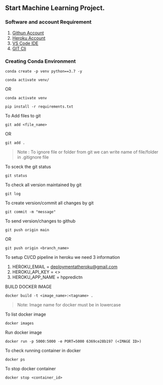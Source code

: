 ## Start Machine Learning Project.

### Software and account Requirement

1. [Githun Account](https://github.com)
2. [Heroku Account](https://dashboard.heruku.com/login)
3. [VS Code IDE](https://code.visualstudio.com/download)
4. [GIT Cli](https://git-scm.com/downloads)

### Creating Conda Environment
```
conda create -p venv python==3.7 -y
```
```
conda activate venv/
```
OR
```
conda activate venv
```

```
pip install -r requirements.txt
```

To Add files to git
```
git add <file_name>
```

OR
```
git add .
```

> Note : To ignore file or folder from git we can write name of file/folder in .gitignore file

To sceck the git status
```
git status
```
To check all version maintained by git
```
git log
```

To create version/commit all changes by git
```
git commit -m "message"
```

To send version/changes to github
```
git push origin main
```

OR
```
git push origin <branch_name>
```

To setup CI/CD pipeline in heroku we need 3 information

1. HEROKU_EMAIL    = deploymentatheroku@gmail.com
2. HEROKU_API_KEY  = <>
3. HEROKU_APP_NAME = hppredictn


BUILD DOCKER IMAGE
```
docker build -t <image_name>:<tagname> .
```
> Note: Image name for docker must be in lowercase


To list docker image
```
docker images
```

Run docker image
```
docker run -p 5000:5000 -e PORT=5000 6369ce28b197 (<IMAGE ID>)
```

To check running container in docker
```
docker ps
```

To stop docker container
```
docker stop <container_id>
```